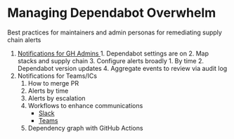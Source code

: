 # Managing Dependabot Overwhelm
Best practices for maintainers and admin personas for remediating supply chain alerts

1. [Notifications for GH Admins ](#heading=h.n4p2m3agxhrk)
        1. Dependabot settings are on 
        2. Map stacks and supply chain 
        3. Configure alerts broadly 
            1. By time 
            2. Dependabot version updates 
        4. Aggregate events to review via audit log 
2. Notifications for Teams/ICs
    1. How to merge PR
    2. Alerts by time 
    3. Alerts by escalation 
    4. Workflows to enhance communications 
        - [Slack](https://github.com/ProgramEquity/dependabot-overwhelm/blob/main/Slack_workflow.md)
        - [Teams](https://github.com/marketplace/actions/notify-microsoft-teams)
    5. Dependency graph with GitHub Actions


